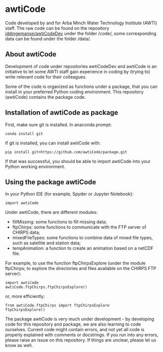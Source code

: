 # awtiCode
Code developed by and for Arba Minch Water Technology Institute (AWTI) staff. The raw code can be found on the repository [jddingemanse/awtiCodeDev](http://www.github.com/jddingemanse/awtiCodeDev) under the folder /code/, some corresponding data can be found under the folder /data/.

## About awtiCode
Development of code under repositories awtiCodeDev and awtiCode is an initiative to let some AWTI staff gain experience in coding by (trying to) write relevant code for their colleagues.

Some of the code is organized as functions under a package, that you can install in your preferred Python coding environment. This repository (awtiCode) contains the package code.

## Installation of awtiCode as package
First, make sure git is installed. In anaconda prompt:
```
conda install git
```
If git is installed, you can install awtiCode with:
```
pip install git+https://github.com/awtiCode/package.git
```
If that was successful, you should be able to import awtiCode into your Python working environment.

## Using the package awtiCode
In your Python IDE (for example, Spyder or Jupyter Notebook):
```
import awtiCode
```
Under awtiCode, there are different modules:
- fillMissing: some functions to fill missing data;
- ftpChirps: some functions to communicate with the FTP server of CHIRPS data;
- mixedFileTypes: some functions to combine data of mixed file types, such as satellite and station data;
- tempAnimation: a function to create an animation based on a netCDF file.

For example, to use the function ftpChirpsExplore (under the module ftpChirps; to explore the directories and files available on the CHIRPS FTP server):
```
import awtiCode
awtiCode.ftpChirps.ftpChirpsExplore()
```
or, more efficiently:
```
from awtiCode.ftpChirps import ftpChirpsExplore
ftpChirpsExplore()
```
The package awtiCode is very much under development - by developing code for this repository and package, we are also learning to code ourselves. Current code might contain errors, and not yet all code is properly explained with comments or docstrings. If you run into any errors, please raise an issue on this repository. If things are unclear, please let us know as well.

